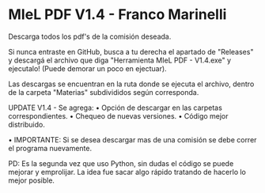 # MIeL PDF V1.4 - Franco Marinelli
Descarga todos los pdf's de la comisión deseada.

Si nunca entraste en GitHub, busca a tu derecha el apartado de "Releases" y descargá el archivo que diga "Herramienta MIeL PDF - V1.4.exe" y ejecutalo! (Puede demorar un poco en ejectuar).

Las descargas se encuentran en la ruta donde se ejecuta el archivo, dentro de la carpeta "Materias" subdivididos según corresponda.

UPDATE V1.4 - Se agrega:
• Opción de descargar en las carpetas correspondientes.
• Chequeo de nuevas versiones.
• Código mejor distribuido.

• IMPORTANTE:
Si se desea descargar mas de una comisión se debe correr el programa nuevamente.

PD: Es la segunda vez que uso Python, sin dudas el código se puede mejorar y emprolijar. La idea fue sacar algo rápido tratando de hacerlo lo mejor posible.
